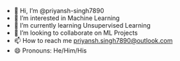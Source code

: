 - 👋 Hi, I’m @priyansh-singh7890
- 👀 I’m interested in Machine Learning
- 🌱 I’m currently learning Unsupervised Learning
- 💞️ I’m looking to collaborate on ML Projects
- 📫 How to reach me priyansh.singh7890@outlook.com
- 😄 Pronouns: He/Him/His


<!---
priyansh-singh7890/priyansh-singh7890 is a ✨ special ✨ repository because its `README.md` (this file) appears on your GitHub profile.
You can click the Preview link to take a look at your changes.
--->
